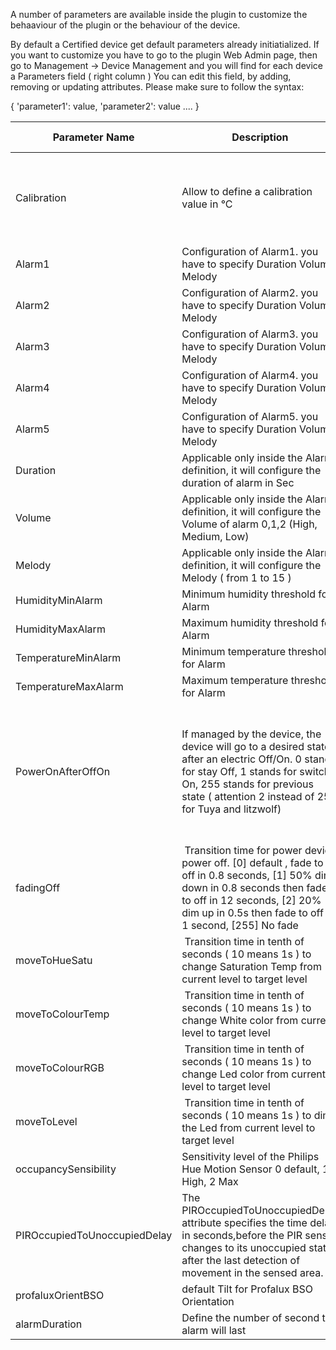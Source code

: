 A number of parameters are available inside the plugin to customize the behaaviour of the plugin or the behaviour of the device.

By default a Certified device get default parameters already initiatialized. If you want to customize you have to go to the plugin Web Admin page,
then go to Management -> Device Management and you will find for each device a Parameters field ( right column )
You can edit this field, by adding, removing or updating attributes. Please make sure to follow the syntax:

{ 'parameter1': value, 'parameter2': value .... }

| Parameter Name | Description | Working Device |
| -------------- | ----------- | -------------- |
| Calibration    | Allow to define a calibration value in °C | Tuya eTRV, Eurotronics SPZB0001, Schneider VACT, Danfoss eTRV |
| Alarm1         | Configuration of Alarm1. you have to specify Duration Volume, Melody | Tuya Siren TS0601 |
| Alarm2         | Configuration of Alarm2. you have to specify Duration Volume, Melody | Tuya Siren TS0601 |
| Alarm3         | Configuration of Alarm3. you have to specify Duration Volume, Melody | Tuya Siren TS0601 |
| Alarm4         | Configuration of Alarm4. you have to specify Duration Volume, Melody | Tuya Siren TS0601 |
| Alarm5         | Configuration of Alarm5. you have to specify Duration Volume, Melody | Tuya Siren TS0601 |
| Duration       | Applicable only inside the Alarm definition, it will configure the duration of alarm in Sec | Tuya Siren TS0601 |
| Volume         | Applicable only inside the Alarm definition, it will configure the Volume of alarm 0,1,2 (High, Medium, Low) | Tuya Siren TS0601 |
| Melody         | Applicable only inside the Alarm definition, it will configure the Melody ( from 1 to 15 ) | Tuya Siren TS0601 |
| HumidityMinAlarm    | Minimum humidity threshold for Alarm | Tuya Siren TS0601 |
| HumidityMaxAlarm    | Maximum humidity threshold for Alarm | Tuya Siren TS0601 |
| TemperatureMinAlarm | Minimum temperature threshold for Alarm | Tuya Siren TS0601 |
| TemperatureMaxAlarm | Maximum temperature threshold for Alarm | Tuya Siren TS0601 |
| PowerOnAfterOffOn   | If managed by the device, the device will go to a desired state after an electric Off/On. 0 stands for  stay Off, 1 stands for switch On, 255 stands for previous state ( attention 2 instead of 255 for Tuya and litzwolf) | Ikea, ENki, BlitzWolf plug, Legrand, Philips (could required a firmware update of the end device )|
| fadingOff     | Transition time for power device power off. [0] default , fade to off in 0.8 seconds, [1] 50% dim down in 0.8 seconds then fade to off in 12 seconds, [2] 20% dim up in 0.5s then fade to off in 1 second, [255] No fade | all dimming Led |
| moveToHueSatu    | Transition time in tenth of seconds ( 10 means 1s ) to change Saturation Temp from current level to target level | all dimming Led |
| moveToColourTemp | Transition time in tenth of seconds ( 10 means 1s ) to change White color from current level to target level | all dimming Led |
| moveToColourRGB  | Transition time in tenth of seconds ( 10 means 1s ) to change Led color from current level to target level | all dimming Led |
| moveToLevel      | Transition time in tenth of seconds ( 10 means 1s ) to dim the Led from current level to target level | all dimming Led |
| occupancySensibility | Sensitivity level of the Philips Hue Motion Sensor 0 default, 1, High, 2 Max | Philips Hue SML001, SML002 |
| PIROccupiedToUnoccupiedDelay | The PIROccupiedToUnoccupiedDelay attribute specifies the time delay, in seconds,before the PIR sensor changes to its unoccupied state after the last detection of movement in the sensed area. | Tested with Philips SML001 |
| profaluxOrientBSO | default Tilt for Profalux BSO Orientation | Profalux BSO |
| alarmDuration | Define the number of second the alarm will last | Heiman IAS Siren |
